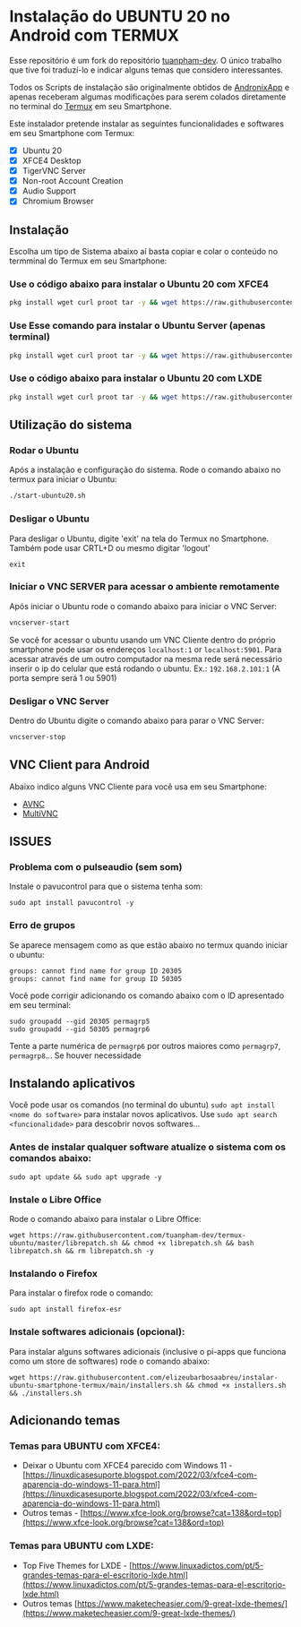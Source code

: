 # Instalação do UBUNTU 20 no Android com TERMUX

Esse repositório é um fork do repositório [tuanpham-dev](https://github.com/tuanpham-dev/termux-ubuntu). O único trabalho que tive foi traduzí-lo e indicar alguns temas que considero interessantes.

Todos os Scripts de instalação são originalmente obtidos de [AndronixApp](https://github.com/AndronixApp/termux-packages) e apenas receberam algumas modificações para serem colados diretamente no terminal do [Termux](https://termux.dev/en/) em seu Smartphone.

Este instalador pretende instalar as seguintes funcionalidades e softwares em seu Smartphone com Termux:

- [x] Ubuntu 20
- [x] XFCE4 Desktop
- [x] TigerVNC Server
- [x] Non-root Account Creation
- [x] Audio Support
- [x] Chromium Browser

## Instalação

Escolha um tipo de Sistema abaixo aí basta copiar e colar o conteúdo no termminal do Termux em seu Smartphone:

### Use o código abaixo para instalar o Ubuntu 20 com XFCE4

```bash
pkg install wget curl proot tar -y && wget https://raw.githubusercontent.com/elizeubarbosaabreu/instalar-ubuntu-smartphone-termux/master/ubuntu.sh && chmod +x ubuntu.sh && bash ubuntu.sh
```

### Use Esse comando para instalar o Ubuntu Server (apenas terminal)

```bash
pkg install wget curl proot tar -y && wget https://raw.githubusercontent.com/elizeubarbosaabreu/instalar-ubuntu-smartphone-termux/master/ubuntu.sh && chmod +x ubuntu.sh && bash ubuntu.sh nde
```

### Use o código abaixo para instalar o Ubuntu 20 com LXDE

```bash
pkg install wget curl proot tar -y && wget https://raw.githubusercontent.com/elizeubarbosaabreu/instalar-ubuntu-smartphone-termux/master/ubuntu.sh && chmod +x ubuntu.sh && bash ubuntu.sh lxde
```

## Utilização do sistema

### Rodar o Ubuntu

Após a instalação e configuração do sistema. Rode o comando abaixo no termux para iniciar o Ubuntu:

```bash
./start-ubuntu20.sh
```

### Desligar o Ubuntu

Para desligar o Ubuntu, digite 'exit' na tela do Termux no Smartphone. Também pode usar CRTL+D ou mesmo digitar 'logout'

```
exit
```

### Iniciar o VNC SERVER para acessar o ambiente remotamente

Após iniciar o Ubuntu rode o comando abaixo para iniciar o VNC Server:

```bash
vncserver-start
```

Se você for acessar o ubuntu usando um VNC Cliente dentro do próprio smartphone pode usar os endereços `localhost:1` or `localhost:5901`. Para acessar através de um outro computador na mesma rede será necessário inserir o ip do celular que está rodando o ubuntu. Ex.: ```192.168.2.101:1``` (A porta sempre será 1 ou 5901)

### Desligar o VNC Server

Dentro do Ubuntu digite o comando abaixo para parar o VNC Server:

```bash
vncserver-stop
```

## VNC Client para Android

Abaixo indico alguns VNC Cliente para você usa em seu Smartphone:

- [AVNC](https://f-droid.org/en/packages/com.gaurav.avnc/index.html)
- [MultiVNC](https://github.com/bk138/multivnc)

## ISSUES
### Problema com o pulseaudio (sem som)

Instale o pavucontrol para que o sistema tenha som:
```
sudo apt install pavucontrol -y
```

### Erro de grupos

Se aparece mensagem como as que estão abaixo no termux quando iniciar o ubuntu:

```
groups: cannot find name for group ID 20305
groups: cannot find name for group ID 50305
```

Você pode corrigir adicionando os comando abaixo com o ID apresentado em seu terminal:

```
sudo groupadd --gid 20305 permagrp5
sudo groupadd --gid 50305 permagrp6
```

Tente a parte numérica de ```permagrp6``` por outros maiores como ```permagrp7```, ```permagrp8```... Se houver necessidade

## Instalando aplicativos

Você pode usar os comandos (no terminal do ubuntu) ```sudo apt install <nome do software>``` para instalar novos aplicativos. Use ```sudo apt search <funcionalidade>``` para descobrir novos softwares...

### Antes de instalar qualquer software atualize o sistema com os comandos abaixo:

```
sudo apt update && sudo apt upgrade -y
```


### Instale o Libre Office

Rode o comando abaixo para instalar o Libre Office:

```
wget https://raw.githubusercontent.com/tuanpham-dev/termux-ubuntu/master/librepatch.sh && chmod +x librepatch.sh && bash librepatch.sh && rm librepatch.sh -y
```

### Instalando o Firefox

Para instalar o firefox rode o comando:

```
sudo apt install firefox-esr
```

### Instale softwares adicionais (opcional):

Para instalar alguns softwares adicionais (inclusive o pi-apps que funciona como um store de softwares) rode o comando abaixo:
```
wget https://raw.githubusercontent.com/elizeubarbosaabreu/instalar-ubuntu-smartphone-termux/main/installers.sh && chmod +x installers.sh && ./installers.sh
```
## Adicionando temas

### Temas para UBUNTU com XFCE4:

- Deixar o Ubuntu com XFCE4 parecido com Windows 11 - [https://linuxdicasesuporte.blogspot.com/2022/03/xfce4-com-aparencia-do-windows-11-para.html](https://linuxdicasesuporte.blogspot.com/2022/03/xfce4-com-aparencia-do-windows-11-para.html)
- Outros temas - [https://www.xfce-look.org/browse?cat=138&ord=top](https://www.xfce-look.org/browse?cat=138&ord=top)

### Temas para UBUNTU com LXDE:

- Top Five Themes for LXDE - [https://www.linuxadictos.com/pt/5-grandes-temas-para-el-escritorio-lxde.html](https://www.linuxadictos.com/pt/5-grandes-temas-para-el-escritorio-lxde.html)
- Outros temas [https://www.maketecheasier.com/9-great-lxde-themes/](https://www.maketecheasier.com/9-great-lxde-themes/)



```
